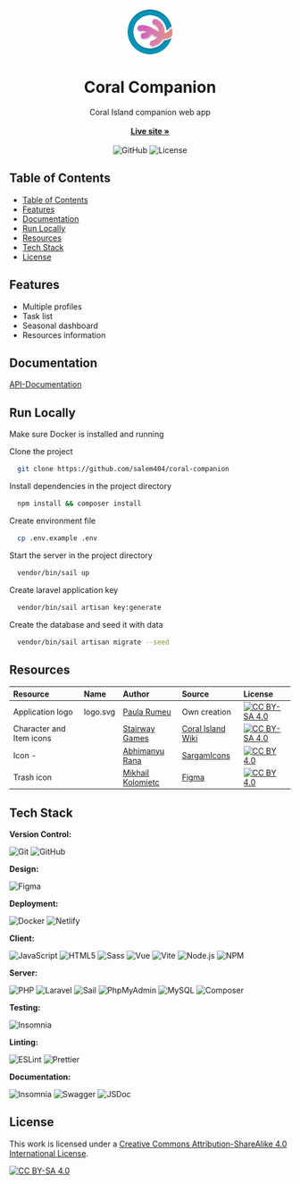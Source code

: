 <br/>
<p align="center">
  <a href="https://github.com/salem404/coral-companion">
    <img src="frontend/src/assets/img/logo-color.svg" alt="Logo" width="80" height="80">
  </a>

  <h1 align="center">Coral Companion</h1>

  <p align="center">
    Coral Island companion web app
    <br/>
    <br/>
    <a href="https://coral-companion.netlify.app/"><strong>Live site »</strong></a>
    <br/>
    <br/>
    <img alt="GitHub" src="https://img.shields.io/github/license/salem404/coral-companion?label=License">
    <img src="https://api.netlify.com/api/v1/badges/66e9e79f-2055-4632-ade3-ccbd40d120be/deploy-status" alt="License">
  </p>
</p>

## Table of Contents

- [Table of Contents](#table-of-contents)
- [Features](#features)
- [Documentation](#documentation)
- [Run Locally](#run-locally)
- [Resources](#resources)
- [Tech Stack](#tech-stack)
- [License](#license)

## Features

- Multiple profiles
- Task list
- Seasonal dashboard
- Resources information

## Documentation

[API-Documentation](https://salem404.github.io/coral-companion)

## Run Locally

Make sure Docker is installed and running

Clone the project

```bash
  git clone https://github.com/salem404/coral-companion
```

Install dependencies in the project directory

```bash
  npm install && composer install
```

Create environment file

```bash
  cp .env.example .env
```

Start the server in the project directory

```bash
  vendor/bin/sail up
```

Create laravel application key

```bash
  vendor/bin/sail artisan key:generate
```

Create the database and seed it with data

```bash
  vendor/bin/sail artisan migrate --seed
```

## Resources

| Resource                 | Name     | Author                                             | Source                                         | License                                     |
| :----------------------- | :------- | :------------------------------------------------- | :--------------------------------------------- | :------------------------------------------ |
| Application logo         | logo.svg | [Paula Rumeu](https://github.com/salem404)         | Own creation                                   | [![CC BY-SA 4.0][cc-by-sa-image]][cc-by-sa] |
| Character and Item icons |          | [Stairway Games](https://www.stairwaygames.com)    | [Coral Island Wiki](https://coralisland.wiki/) | [![CC BY-SA 4.0][cc-by-sa-image]][cc-by-sa] |
| Icon -                   |          | [Abhimanyu Rana](https://github.com/planetabhi)    | [SargamIcons](https://sargamicons.com)         | [![CC BY 4.0][cc-by-image]][cc-by]          |
| Trash icon               |          | [Mikhail Kolomietc](https://www.figma.com/@demiko) | [Figma](https://www.figma.com)                 | [![CC BY 4.0][cc-by-image]][cc-by]          |

## Tech Stack

**Version Control:**

![Git](https://img.shields.io/badge/Git-F05032?logo=Git&logoColor=white)
![GitHub](https://img.shields.io/badge/GitHub-181717?logo=GitHub&logoColor=white)

**Design:**

![Figma](https://img.shields.io/badge/Figma-F24E1E?logo=Figma&logoColor=white)

**Deployment:**

![Docker](https://img.shields.io/badge/Docker-2496ED?logo=Docker&logoColor=white)
![Netlify](https://img.shields.io/badge/Netlify-00C7B7?logo=Netlify&logoColor=white)

**Client:**

![JavaScript](https://img.shields.io/badge/JavaScript-F7DF1E?logo=JavaScript&logoColor=white)
![HTML5](https://img.shields.io/badge/HTML5-E34F26?logo=HTML5&logoColor=white)
![Sass](https://img.shields.io/badge/Sass-CC6699?logo=Sass&logoColor=white)
![Vue](https://img.shields.io/badge/Vue.js-4FC08D?logo=Vue.js&logoColor=white)
![Vite](https://img.shields.io/badge/Vite-646CFF?logo=Vite&logoColor=white)
![Node.js](https://img.shields.io/badge/Node.js-339933?logo=Node.js&logoColor=white)
![NPM](https://img.shields.io/badge/NPM-CB3837?logo=NPM&logoColor=white)

**Server:**

![PHP](https://img.shields.io/badge/PHP-777BB4?logo=PHP&logoColor=white)
![Laravel](https://img.shields.io/badge/Laravel-FF2D20?logo=Laravel&logoColor=white)
![Sail](https://img.shields.io/badge/Sail-FF2D20?logo=Laravel&logoColor=white)
![PhpMyAdmin](https://img.shields.io/badge/PhpMyAdmin-0175B2?logo=PhpMyAdmin&logoColor=white)
![MySQL](https://img.shields.io/badge/MySQL-4479A1?logo=MySQL&logoColor=white)
![Composer](https://img.shields.io/badge/Composer-885630?logo=Composer&logoColor=white)

**Testing:**

![Insomnia](https://img.shields.io/badge/Insomnia-5849BE?logo=Insomnia&logoColor=white)

**Linting:**

![ESLint](https://img.shields.io/badge/ESLint-4B32C3?logo=ESLint&logoColor=white)
![Prettier](https://img.shields.io/badge/Prettier-F7B93E?logo=Prettier&logoColor=white)

**Documentation:**

![Insomnia](https://img.shields.io/badge/Insomnia-5849BE?logo=Insomnia&logoColor=white)
![Swagger](https://img.shields.io/badge/Swagger-85EA2D?logo=Swagger&logoColor=white)
![JSDoc](https://img.shields.io/badge/JSDoc-FA7343?logo=JSDoc&logoColor=white)

## License

This work is licensed under a
[Creative Commons Attribution-ShareAlike 4.0 International License][cc-by-sa].

[![CC BY-SA 4.0][cc-by-sa-image]][cc-by-sa]

[cc-by-sa]: http://creativecommons.org/licenses/by-sa/4.0/
[cc-by-sa-image]: https://licensebuttons.net/l/by-sa/4.0/88x31.png
[cc-by]: https://creativecommons.org/licenses/by/4.0/
[cc-by-image]: https://licensebuttons.net/l/by/4.0/88x31.png
